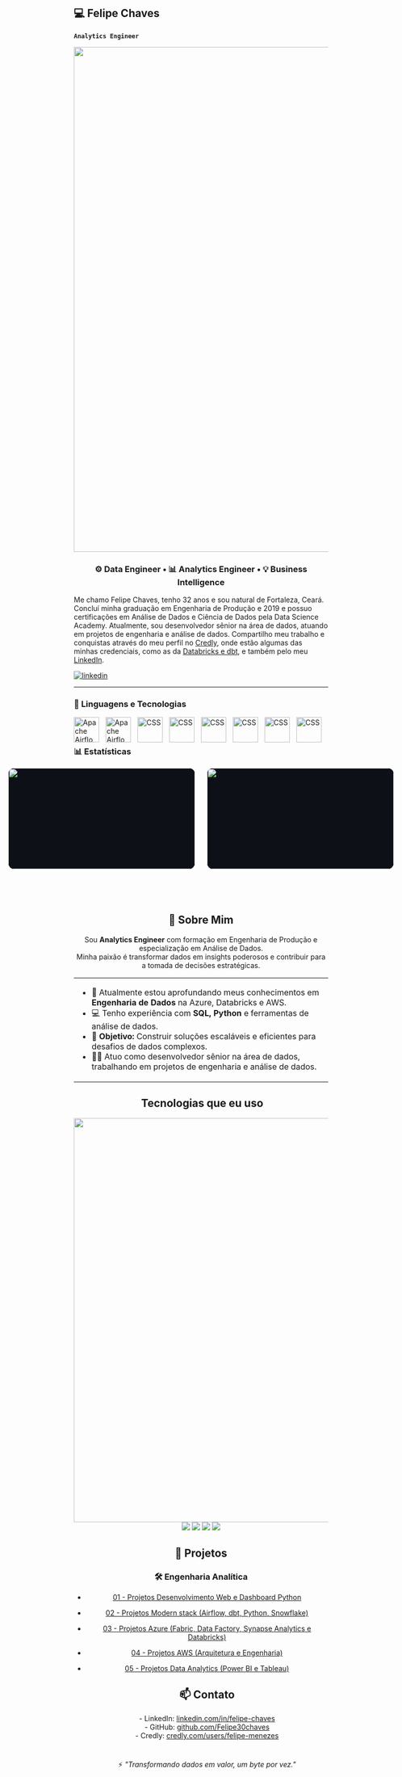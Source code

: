 ## 💻 Felipe Chaves

**`Analytics Engineer`**

<div align="center">
  <img width="1000px" src="./.github/assets/banner.png"/>
</div>

<h3 align="center">
⚙️ Data Engineer • 📊 Analytics Engineer • 💡 Business Intelligence
</h3>

Me chamo Felipe Chaves, tenho 32 anos e sou natural de Fortaleza, Ceará. Concluí minha graduação em Engenharia de Produção e 2019 e possuo certificações em Análise de Dados e Ciência de Dados pela Data Science Academy. Atualmente, sou desenvolvedor sênior na área de dados, atuando em projetos de engenharia e análise de dados. Compartilho meu trabalho e conquistas através do meu perfil no [Credly](https://www.credly.com/users/felipe-menezes.72dfdbac), onde estão algumas das minhas credenciais, como as da [Databricks e dbt](https://credentials.databricks.com/profile/felipechaves194125/wallet), e também pelo meu [LinkedIn](https://www.linkedin.com/in/felipe-chaves-a140a322b/).

<p align="left">
    <a href="https://www.linkedin.com/in/felipe-chaves-a140a322b/">
        <img 
            alt="linkedin" 
            title="Meu linkedin" 
            src="https://img.shields.io/badge/LinkedIn-0077B5?logo=linkedin&logoColor=white&style=for-the-badge&labelColor=0A66C2"
        />
    </a>
</p>

---

### 🤖 Linguagens e Tecnologias

<img 
    align="left" 
    alt="Apache Airflow"
    title="Apache Airflo" 
    width="50px" 
    style="padding-right: 10px;" 
    src="https://cdn.jsdelivr.net/gh/devicons/devicon@latest/icons/apacheairflow/apacheairflow-original.svg"
/>
<img 
    align="left" 
    alt="Apache Airflow"
    title="Apache Airflo" 
    width="50px" 
    style="padding-right: 10px;" 
    src="https://cdn.jsdelivr.net/gh/devicons/devicon@latest/icons/apachespark/apachespark-original.svg" 
/>
<img 
    align="left" 
    alt="CSS" 
    title="CSS"
    width="50px" 
    style="padding-right: 10px;" 
    src="https://cdn.jsdelivr.net/gh/devicons/devicon@latest/icons/python/python-original.svg"
/>
<img 
    align="left" 
    alt="CSS" 
    title="CSS"
    width="50px" 
    style="padding-right: 10px;" 
    src="https://cdn.jsdelivr.net/gh/devicons/devicon@latest/icons/azuresqldatabase/azuresqldatabase-original.svg"
/>
<img 
    align="left" 
    alt="CSS" 
    title="CSS"
    width="50px" 
    style="padding-right: 10px;" 
    src="https://cdn.jsdelivr.net/gh/devicons/devicon@latest/icons/azure/azure-original.svg" 
/>
<img 
    align="left" 
    alt="CSS" 
    title="CSS"
    width="50px" 
    style="padding-right: 10px;" 
    src="https://cdn.jsdelivr.net/gh/devicons/devicon@latest/icons/amazonwebservices/amazonwebservices-original-wordmark.svg" 
/>
<img 
    align="left" 
    alt="CSS" 
    title="CSS"
    width="50px" 
    style="padding-right: 10px;" 
    src="https://cdn.jsdelivr.net/gh/devicons/devicon@latest/icons/googlecloud/googlecloud-original.svg"
/>
<img 
    align="left" 
    alt="CSS" 
    title="CSS"
    width="50px" 
    style="padding-right: 10px;" 
    src="https://encrypted-tbn0.gstatic.com/images?q=tbn:ANd9GcSE7pFMzY0U6vzKswSdRHw8ctpFNsyIVOGPYA&s"
/>

<br/>
<br/>

### 📊 Estatísticas

<div style="display: flex; justify-content: center; align-items: center; gap: 24px;">
  <img src="https://github-readme-stats.vercel.app/api?username=Felipe30chaves&show_icons=true&count_private=true&title_color=80F7D4&icon_color=9d00ff&text_color=c9d1d9&bg_color=0d1117&border_color=fff0"
       style="width: 370px; height: 200px; object-fit: contain; background: #0d1117; border-radius: 12px;"/>
  <img src="https://github-readme-stats.vercel.app/api/top-langs/?username=Felipe30chaves&layout=compact&title_color=80F7D4&text_color=fff&bg_color=0d1117&border_color=fff0"
       style="width: 370px; height: 200px; object-fit: contain; background: #0d1117; border-radius: 12px;"/>
</div>
<br>
<br>

<div align="center">
  <img width="1000px" height="8px" src="./.github/assets/lineBar.png"/>
</div>

<div><br />
<div align="center">

  <h2>🚀 Sobre Mim</h2>
  <p>
    Sou <b>Analytics Engineer</b> com formação em Engenharia de Produção e especialização em Análise de Dados.<br>
    Minha paixão é transformar dados em insights poderosos e contribuir para a tomada de decisões estratégicas.
  </p>

  <table width="1000px">
    <tr>
      <td align="left">
        <ul>
          <li>🌱 Atualmente estou aprofundando meus conhecimentos em <b>Engenharia de Dados</b> na Azure, Databricks e AWS.</li>
          <li>💻 Tenho experiência com <b>SQL, Python</b> e ferramentas de análise de dados.</li>
          <li>🎯 <b>Objetivo:</b> Construir soluções escaláveis e eficientes para desafios de dados complexos.</li>
          <li>👨‍💻 Atuo como desenvolvedor sênior na área de dados, trabalhando em projetos de engenharia e análise de dados.</li>
        </ul>
      </td>
    </tr>
  </table>

  <h2>&nbsp;Tecnologias que eu uso</h2>

  <img width="800px" src="https://skillicons.dev/icons?i=azure,aws,python,postgres,docker,kubernetes,terraform,linux,github,git,kafka,postman,mongo,fastapi,vscode&theme=dark" />

  <br>
  <img src="https://img.shields.io/badge/Databricks-EF3A2A?style=for-the-badge&logo=databricks&logoColor=white">
  <img src="https://img.shields.io/badge/Apache%20Airflow-017CEE?style=for-the-badge&logo=apacheairflow&logoColor=white">
  <img src="https://img.shields.io/badge/Power%20BI-F2C811?style=for-the-badge&logo=powerbi&logoColor=black">
  <img src="https://img.shields.io/badge/DBeaver-372923?style=for-the-badge&logo=data&logoColor=white">

<h2>📂 Projetos</h2>

### 🛠 Engenharia Analítica
- [01 - Projetos Desenvolvimento Web e Dashboard Python](./Projetos/Engenharia%20Anal%C3%ADtica/https://github.com/Felipe30chaves/01---Projetos-Desenvolvimento-Web-e-Dashboard-Python)
- [02 - Projetos Modern stack (Airflow, dbt, Python, Snowflake)](./Projetos/Engenharia%20Anal%C3%ADtica/02%20-%20Projetos%20Modern%20stack)
- [03 - Projetos Azure (Fabric, Data Factory, Synapse Analytics e Databricks)](./Projetos/Engenharia%20Anal%C3%ADtica/03%20-%20Projetos%20Azure)
- [04 - Projetos AWS (Arquitetura e Engenharia)](./Projetos/Engenharia%20Anal%C3%ADtica/04%20-%20Projetos%20AWS)
- [05 - Projetos Data Analytics (Power BI e Tableau)](./Projetos/Engenharia%20Anal%C3%ADtica/05%20-%20Projetos%20Data%20Analytics)

  <h2>📫 Contato</h2>
  <p>
    - LinkedIn: <a href="https://www.linkedin.com/in/felipe-chaves-a140a322b/">linkedin.com/in/felipe-chaves</a><br>
    - GitHub: <a href="https://github.com/Felipe30chaves">github.com/Felipe30chaves</a><br>
    - Credly: <a href="https://www.credly.com/users/felipe-menezes.72dfdbac">credly.com/users/felipe-menezes</a>
  </p>
  <br>
  <img width="1000px" height="8px" src="./.github/assets/lineBar.png"/>
  <br>
  ⚡ <i>"Transformando dados em valor, um byte por vez."</i>

</div>
